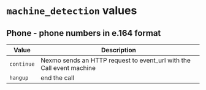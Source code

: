 # `machine_detection` values

## Phone - phone numbers in e.164 format

Value | Description
-- | --
`continue` | Nexmo sends an HTTP request to event_url with the Call event machine
`hangup` | end the call
